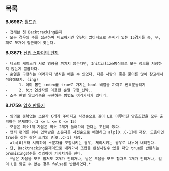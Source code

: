 목록
-----

**BJ6987**: [월드컵](https://www.acmicpc.net/problem/6987)
```
- 접해본 첫 Backtracking문제
- 모든 경우의 수를 접근하며 비교하기엔 연산이 많아지므로 순서가 있는 15경기를 승, 무, 패로 쪼개어 접근하며 찾는다.
```

**BJ3671**: [산업 스파이의 편지](https://www.acmicpc.net/problem/3671)
```
- 테스트 케이스가 서로 영향을 끼치지 않는다면, Initialize방식으로 모든 정보를 저장하지 않는게 깔끔하다.
- 순열을 구현하는 여러가지 방식을 배울 수 있었다. 다른 사람의 좋은 풀이를 많이 참고해서 적용해보자. (ing)
-     1. 이미 뽑힌 index를 true로 가지는 bool 배열을 가지고 반복문돌리기
-     2. bit 연산자를 이용한 순열 구현_신박..
- 소수 판별 알고리즘을 구현하는 방법도 여러가지가 있더라.
```

**BJ1759**: [암호 만들기](https://www.acmicpc.net/problem/1759)
```
- 임의로 중복없는 소문자 C개가 주어지고 사전순으로 길이 L로 이루어진 암호조합을 모두 출력하는 문제였다.(3 <= L <= C <= 15)
- 모음은 최소1개 자음은 최소 2개가 들어가야 한다는 조건이 있다.
- 먼저 편의를 위해 입력받은 소문자를 사전순으로 배열하고 alp[0..C-1]에 저장. 모음이면 true를 갖는 같은 크기의 V[0..C-1] 저장.
- alp[0]부터 시작하여 소문자를 포함시키는 경우, 제외시키는 경우로 나누어 내려간다.
- 단, Backtracking문제이므로 내려가서 조합을 완성시킬수 있을 때만 true를 반환하는 promising함수를 정의하여 가지치기를 한다.
- *남은 자음을 모두 합쳐도 2개가 안되거나, 남은 모음을 모두 합쳐도 1개가 안되거나, 길이 L을 맞출 수 없는 경우 false를 반환하였다.*
```
